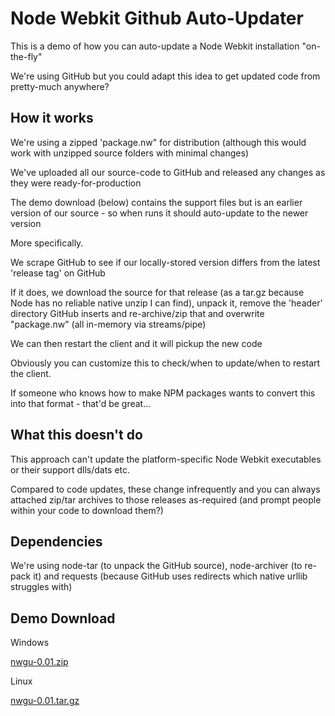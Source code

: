 # Node Webkit Github Auto-Updater

This is a demo of how you can auto-update a Node Webkit installation "on-the-fly"

We're using GitHub but you could adapt this idea to get updated code from pretty-much anywhere?

## How it works

We're using a zipped 'package.nw" for distribution (although this would work with unzipped source folders with minimal changes)

We've uploaded all our source-code to GitHub and released any changes as they were ready-for-production

The demo download (below) contains the support files but is an earlier version of our source - so when runs it should auto-update to the newer version

More specifically.

We scrape GitHub to see if our locally-stored version differs from the latest 'release tag' on GitHub

If it does, we download the source for that release (as a tar.gz because Node has no reliable native unzip I can find), unpack it, remove the 'header' directory GitHub inserts and re-archive/zip that and overwrite "package.nw" (all in-memory via streams/pipe)

We can then restart the client and it will pickup the new code

Obviously you can customize this to check/when to update/when to restart the client.

If someone who knows how to make NPM packages wants to convert this into that format - that'd be great...

## What this doesn't do

This approach can't update the platform-specific Node Webkit executables or their support dlls/dats etc.

Compared to code updates, these change infrequently and you can always attached zip/tar archives to those releases as-required (and prompt people within your code to download them?)

## Dependencies

We're using node-tar (to unpack the GitHub source), node-archiver (to re-pack it) and requests (because GitHub uses redirects which native urllib struggles with)

## Demo Download

Windows

[nwgu-0.01.zip](https://github.com/shrewdlogarithm/node-webkit-auto-update-demo/releases/download/0.01/nwgu.zip)

Linux

[nwgu-0.01.tar.gz](https://github.com/shrewdlogarithm/node-webkit-auto-update-demo/releases/download/0.01/nwgu.tar.gz)

